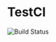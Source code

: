 # TestCI

![Build Status](https://travis-ci.com/JackHasABoat/TestCI.svg?branch=master "Build Status")

